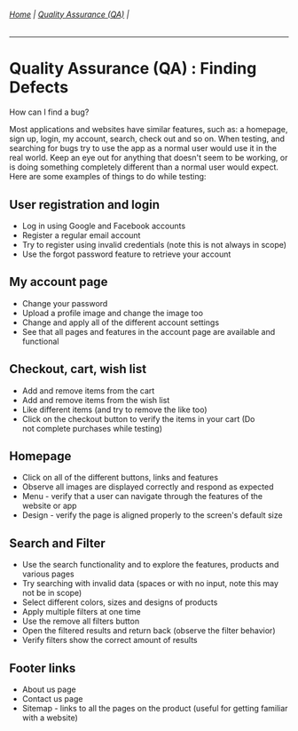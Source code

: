 ###### [Home](https://github.com/RyKaj/Documentation/blob/master/README.md) | [Quality Assurance (QA)](https://github.com/RyKaj/Documentation/tree/master/QA/README.md) |
------------

# Quality Assurance (QA) : Finding Defects

How can I find a bug?

Most applications and websites have similar features, such as: a
homepage, sign up, login, my account, search, check out and so on. When
testing, and searching for bugs try to use the app as a normal user
would use it in the real world. Keep an eye out for anything that
doesn't seem to be working, or is doing something completely different
than a normal user would expect. Here are some examples of things to do
while testing:

## User registration and login

  - Log in using Google and Facebook accounts
  - Register a regular email account
  - Try to register using invalid credentials (note this is not always
    in scope)
  - Use the forgot password feature to retrieve your account

## My account page

  - Change your password
  - Upload a profile image and change the image too
  - Change and apply all of the different account settings
  - See that all pages and features in the account page are available
    and functional

## Checkout, cart, wish list

  - Add and remove items from the cart
  - Add and remove items from the wish list
  - Like different items (and try to remove the like too)
  - Click on the checkout button to verify the items in your cart (Do
    not complete purchases while testing)

## Homepage

  - Click on all of the different buttons, links and features
  - Observe all images are displayed correctly and respond as expected
  - Menu - verify that a user can navigate through the features of the
    website or app
  - Design - verify the page is aligned properly to the screen's default
    size

## Search and Filter

  - Use the search functionality and to explore the features, products
    and various pages
  - Try searching with invalid data (spaces or with no input, note this
    may not be in scope)
  - Select different colors, sizes and designs of products
  - Apply multiple filters at one time
  - Use the remove all filters button
  - Open the filtered results and return back (observe the filter
    behavior)
  - Verify filters show the correct amount of results

## Footer links

  - About us page
  - Contact us page
  - Sitemap - links to all the pages on the product (useful for getting familiar with a website)

